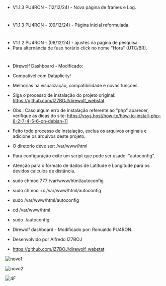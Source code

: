 * V1.1.3 PU4RON - (12/12/24) - Nova página de frames e Log.
#

* V1.1.3 PU4RON - (09/12/24) - Página inicial reformulada.
#

* V1.1.2 PU4RON - (08/12/24) - ajustes na página de pesquisa.
* Para  alternância de fuso horário click no nome "Hora" (UTC/BR).
#

* Direwolf Dashboard - Modificado:
  
* Compatível com Dataplicity!
  
* Melhorias na visualização, compatibilidade e novas funções.
  
* Siga o processo de instalação do projeto original: https://github.com/IZ7BOJ/direwolf_webstat
* Obs.: Caso algum erro de instalação referente ao "php" aparecer, verifique as dicas do site: https://vsys.host/how-to/how-to-install-php-8-2-7-4-5-6-on-debian-11
* Feito todo processo de instalação, exclua os arquivos originais e adicione os arquivos deste projeto.
* O diretorio deve ser: /var/www/html
* Para configuração exite um script que pode ser usado: "autoconfig".

* Atenção para o formato de dados de Latitude e Longitude para os devidos calculos de distância.

* sudo chmod 777 /var/www/html/autoconfig
* sudo chmod +x  /var/www/html/autoconfig
* sudo /var/www/html/autoconfig
* cd /var/www/html
* sudo ./autoconfig

* Direwolf dashboard - Modificado por: Ronualdo PU4RON. 
* Desenvolvido por Alfredo IZ7BOJ
* https://github.com/IZ7BOJ/direwolf_webstat

![novo1](https://github.com/user-attachments/assets/a0afb6cd-61e8-4467-b7fe-d70a69e54b00)

![novo2](https://github.com/user-attachments/assets/235b3f11-2631-4915-9f57-8f11254dec06)

![4F](https://github.com/user-attachments/assets/c1a17bb4-1ae3-4b62-a31d-2f7d58c65b98)
